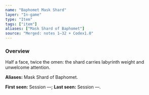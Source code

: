 ```yaml
---
name: "Baphomet Mask Shard"
layer: "In-game"
type: "Item"
tags: ["item"]
aliases: ["Mask Shard of Baphomet"]
source: "Merged: notes 1–32 + Codex1.0"
---
```

### Overview
Half a face, twice the omen: the shard carries labyrinth weight and unwelcome attention.

**Aliases:** Mask Shard of Baphomet.

**First seen:** Session —; **Last seen:** Session —.
